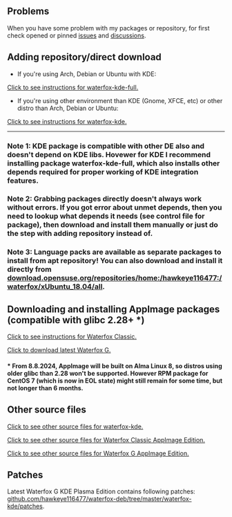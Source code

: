 ## Problems
When you have some problem with my packages or repository, for first check opened or pinned [issues](https://github.com/hawkeye116477/waterfox-deb-rpm-arch-AppImage/issues?q=is%3Aopen+is%3Aissue) and [discussions](https://github.com/hawkeye116477/waterfox-deb-rpm-arch-AppImage/discussions?discussions_q=is%3Aopened).

## Adding repository/direct download

* If you're using Arch, Debian or Ubuntu with KDE:

[Click to see instructions for waterfox-kde-full.](https://software.opensuse.org//download.html?project=home%3Ahawkeye116477%3Awaterfox&package=waterfox-kde-full)

* If you're using other environment than KDE (Gnome, XFCE, etc) or other distro than Arch, Debian or Ubuntu:

[Click to see instructions for waterfox-kde.](https://software.opensuse.org//download.html?project=home%3Ahawkeye116477%3Awaterfox&package=waterfox-kde)


------
### Note 1: KDE package is compatible with other DE also and doesn't depend on KDE libs. Hovewer for KDE I recommend installing package waterfox-kde-full, which also installs other depends required for proper working of KDE integration features.

### Note 2: Grabbing packages directly doesn't always work without errors. If you got error about unmet depends, then  you need to lookup what depends it needs (see control file for package), then download and install them manually or just do the step with adding repository instead of.

### Note 3: Language packs are available as separate packages to install from apt repository! You can also download and install it directly from [download.opensuse.org/repositories/home:/hawkeye116477:/waterfox/xUbuntu_18.04/all](https://download.opensuse.org/repositories/home:/hawkeye116477:/waterfox/xUbuntu_18.04/all).

## Downloading and installing AppImage packages (compatible with glibc 2.28+ *)

[Click to see instructions for Waterfox Classic.](https://appimage.github.io/Waterfox_Classic/)

[Click to download latest Waterfox G.](https://download.opensuse.org/repositories/home:/hawkeye116477:/waterfox/AppImage/waterfox-g-latest-x86_64.AppImage.mirrorlist)

#### \* From 8.8.2024, AppImage will be built on Alma Linux 8, so distros using older glibc than 2.28 won't be supported. However RPM package for CentOS 7 (which is now in EOL state) might still remain for some time, but not longer than 6 months.

## Other source files

[Click to see other source files for waterfox-kde.](https://build.opensuse.org/package/show/home:hawkeye116477:waterfox/waterfox-kde)

[Click to see other source files for Waterfox Classic AppImage Edition.](https://build.opensuse.org/package/show/home:hawkeye116477:waterfox/waterfox-classic-appimage)

[Click to see other source files for Waterfox G AppImage Edition.](https://build.opensuse.org/package/show/home:hawkeye116477:waterfox/waterfox-g-appimage)

## Patches
Latest Waterfox G KDE Plasma Edition contains following patches: [github.com/hawkeye116477/waterfox-deb/tree/master/waterfox-kde/patches](https://github.com/hawkeye116477/waterfox-deb/tree/master/waterfox-kde/patches).
